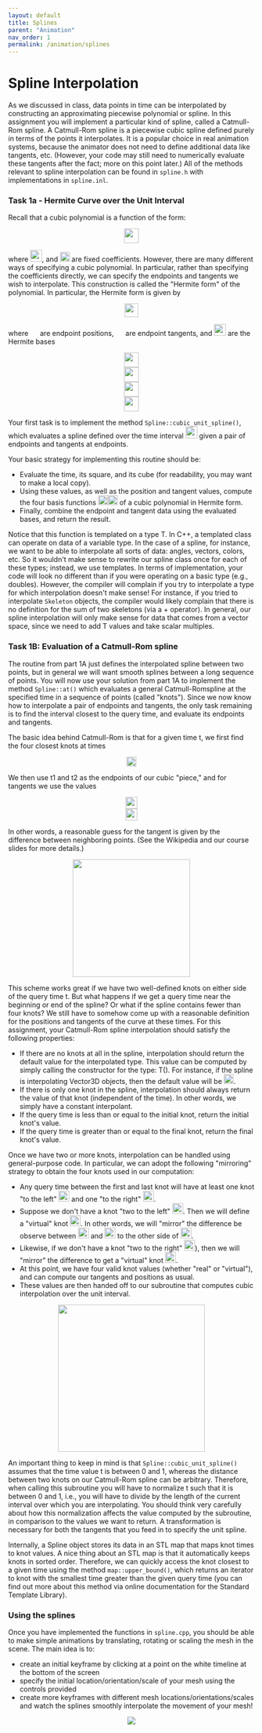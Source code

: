 ```yaml
---
layout: default
title: Splines
parent: "Animation"
nav_order: 1
permalink: /animation/splines
---
```

# Spline Interpolation

As we discussed in class, data points in time can be interpolated by constructing an approximating piecewise polynomial or spline. In this assignment you will implement a particular kind of spline, called a Catmull-Rom spline. A Catmull-Rom spline is a piecewise cubic spline defined purely in terms of the points it interpolates. It is a popular choice in real animation systems, because the animator does not need to define additional data like tangents, etc. (However, your code may still need to numerically evaluate these tangents after the fact; more on this point later.) All of the methods relevant to spline interpolation can be found in `spline.h` with implementations in `spline.inl`.

### Task 1a - Hermite Curve over the Unit Interval

Recall that a cubic polynomial is a function of the form:

<center><img src="task1_media/0000.png" style="height:30px"></center>

where <img src="task1_media/0001.png" style="height:24px">, and <img src="task1_media/0002.png" style="height:20px"> are fixed coefficients. However, there are many different ways of specifying a cubic polynomial. In particular, rather than specifying the coefficients directly, we can specify the endpoints and tangents we wish to interpolate. This construction is called the "Hermite form" of the polynomial. In particular, the Hermite form is given by

<center><img src="task1_media/0003.png" style="height:28px"></center>

where <img src="task1_media/0004.png" style="height:16px"> are endpoint positions, <img src="task1_media/0005.png" style="height:16px"> are endpoint tangents, and <img src="task1_media/0006.png" style="height:24px"> are the Hermite bases

<center><img src="task1_media/0007.png" style="height:30px"> <br/></center>
<center><img src="task1_media/0008.png" style="height:30px"> <br/></center>
<center><img src="task1_media/0009.png" style="height:30px"> <br/></center>
<center><img src="task1_media/0010.png" style="height:30px"> <br/></center>

Your first task is to implement the method `Spline::cubic_unit_spline()`, which evaluates a spline defined over the time interval <img src="task1_media/0011.png" style="height:24px"> given a pair of endpoints and tangents at endpoints.

Your basic strategy for implementing this routine should be:

*   Evaluate the time, its square, and its cube (for readability, you may want to make a local copy).
*   Using these values, as well as the position and tangent values, compute the four basis functions <img src="task1_media/0012.png" style="height:20px"><img src="task1_media/0013.png" style="height:20px"> of a cubic polynomial in Hermite form.
*   Finally, combine the endpoint and tangent data using the evaluated bases, and return the result.

Notice that this function is templated on a type T. In C++, a templated class can operate on data of a variable type. In the case of a spline, for instance, we want to be able to interpolate all sorts of data: angles, vectors, colors, etc. So it wouldn't make sense to rewrite our spline class once for each of these types; instead, we use templates. In terms of implementation, your code will look no different than if you were operating on a basic type (e.g., doubles). However, the compiler will complain if you try to interpolate a type for which interpolation doesn't make sense! For instance, if you tried to interpolate `Skeleton` objects, the compiler would likely complain that there is no definition for the sum of two skeletons (via a + operator). In general, our spline interpolation will only make sense for data that comes from a vector space, since we need to add T values and take scalar multiples.

### Task 1B: Evaluation of a Catmull-Rom spline

The routine from part 1A just defines the interpolated spline between two points, but in general we will want smooth splines between a long sequence of points. You will now use your solution from part 1A to implement the method `Spline::at()` which evaluates a general Catmull-Romspline at the specified time in a sequence of points (called "knots"). Since we now know how to interpolate a pair of endpoints and tangents, the only task remaining is to find the interval closest to the query time, and evaluate its endpoints and tangents.

The basic idea behind Catmull-Rom is that for a given time t, we first find the four closest knots at times

<center><img src="task1_media/0014.png" style="height:20px"></center>

We then use t1 and t2 as the endpoints of our cubic "piece," and for tangents we use the values

<center><img src="task1_media/0015.png" style="height:24px"> <br/></center>
<center><img src="task1_media/0016.png" style="height:24px"> <br/></center>

In other words, a reasonable guess for the tangent is given by the difference between neighboring points. (See the Wikipedia and our course slides for more details.)

<center><img src="task1_media/spline_diagram.jpg" style="height:240px"> <br/></center>

This scheme works great if we have two well-defined knots on either side of the query time t. But what happens if we get a query time near the beginning or end of the spline? Or what if the spline contains fewer than four knots? We still have to somehow come up with a reasonable definition for the positions and tangents of the curve at these times. For this assignment, your Catmull-Rom spline interpolation should satisfy the following properties:

*   If there are no knots at all in the spline, interpolation should return the default value for the interpolated type. This value can be computed by simply calling the constructor for the type: T(). For instance, if the spline is interpolating Vector3D objects, then the default value will be <img src="task1_media/0017.png" style="height:20px">.
*   If there is only one knot in the spline, interpolation should always return the value of that knot (independent of the time). In other words, we simply have a constant interpolant.
*   If the query time is less than or equal to the initial knot, return the initial knot's value.
*   If the query time is greater than or equal to the final knot, return the final knot's value.

Once we have two or more knots, interpolation can be handled using general-purpose code. In particular, we can adopt the following "mirroring" strategy to obtain the four knots used in our computation:

*   Any query time between the first and last knot will have at least one knot "to the left" <img src="task1_media/0018.png" style="height:22px"> and one "to the right" <img src="task1_media/0019.png" style="height:22px">.
*   Suppose we don't have a knot "two to the left" <img src="task1_media/0020.png" style="height:22px">. Then we will define a "virtual" knot <img src="task1_media/0021.png" style="height:22px">. In other words, we will "mirror" the difference be observe between <img src="task1_media/0022.png" style="height:22px"> and <img src="task1_media/0023.png" style="height:22px"> to the other side of <img src="task1_media/0024.png" style="height:22px">.
*   Likewise, if we don't have a knot "two to the right" <img src="task1_media/0025.png" style="height:22px">), then we will "mirror" the difference to get a "virtual" knot <img src="task1_media/0026.png" style="height:22px">.
*   At this point, we have four valid knot values (whether "real" or "virtual"), and can compute our tangents and positions as usual.
*   These values are then handed off to our subroutine that computes cubic interpolation over the unit interval.

<center><img src="task1_media/evaluate_catmull_rom_spline.png" style="height:300px"> <br/></center>

An important thing to keep in mind is that `Spline::cubic_unit_spline()` assumes that the time value t is between 0 and 1, whereas the distance between two knots on our Catmull-Rom spline can be arbitrary. Therefore, when calling this subroutine you will have to normalize t such that it is between 0 and 1, i.e., you will have to divide by the length of the current interval over which you are interpolating. You should think very carefully about how this normalization affects the value computed by the subroutine, in comparison to the values we want to return. A transformation is necessary for both the tangents that you feed in to specify the unit spline.

Internally, a Spline object stores its data in an STL map that maps knot times to knot values. A nice thing about an STL map is that it automatically keeps knots in sorted order. Therefore, we can quickly access the knot closest to a given time using the method `map::upper_bound()`, which returns an iterator to knot with the smallest time greater than the given query time (you can find out more about this method via online documentation for the Standard Template Library).

### Using the splines

Once you have implemented the functions in `spline.cpp`, you should be able to make simple animations by translating, rotating or scaling the mesh in the scene. The main idea is to:
* create an initial keyframe by clicking at a point on the white timeline at the bottom of the screen
* specify the initial location/orientation/scale of your mesh using the controls provided
* create more keyframes with different mesh locations/orientations/scales and watch the splines smoothly interpolate the movement of your mesh!



<center><img src="task1_media/animate_cow.gif"></center>
